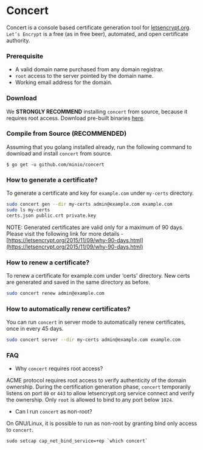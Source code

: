 # Concert
Concert is a console based certificate generation tool for [letsencrypt.org](https://letsencrypt.org/). `Let’s Encrypt` is a free (as in free beer), automated, and open certificate authority.

### Prerequisite
* A valid domain name purchased from any domain registrar.
* `root` access to the server pointed by the domain name.
* Working email address for the domain.

### Download
We **STRONGLY RECOMMEND** installing `concert` from source, because it requires root access. Download pre-built binaries [here](https://github.com/minio/concert/releases).

### Compile from Source (RECOMMENDED)
Assuming that you golang installed already, run the following command to download and install `concert` from source.
```
$ go get -u github.com/minio/concert
```
### How to generate a certificate?
To generate a certificate and key for `example.com` under `my-certs` directory.
```bash
sudo concert gen --dir my-certs admin@example.com example.com
sudo ls my-certs
certs.json public.crt private.key
```
NOTE: Generated certificates are valid only for a maximum of 90 days. Please visit the following link for more details - [https://letsencrypt.org/2015/11/09/why-90-days.html](https://letsencrypt.org/2015/11/09/why-90-days.html)

### How to renew a certificate?
To renew a certificate for example.com under ‘certs’ directory. New certs are generated and saved in the same directory as before.
```bash
sudo concert renew admin@example.com
```

### How to automatically renew certificates?
You can run `concert` in server mode to automatically renew certificates, once in every 45 days.
```bash
sudo concert server --dir my-certs admin@example.com example.com
```

### FAQ
* Why `concert` requires root access?

ACME protocol requires root access to verify authenticity of the domain ownership. During the certification generation phase, `concert` temporarily listens on port `80` or `443` to allow letsencrypt.org service connect and verify the ownership. Only `root` is allowed to bind to any port below `1024`.

* Can I run `concert` as non-root?

On GNU/Linux, it is possible to run as non-root by granting bind only access to  `concert`.
```
sudo setcap cap_net_bind_service=+ep `which concert`
```
